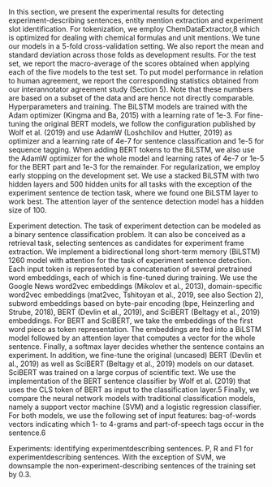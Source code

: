 In this section, we present the experimental results
for detecting experiment-describing sentences, entity mention extraction and experiment slot identification. For tokenization, we employ ChemDataExtractor,8 which is optimized for dealing with chemical formulas and unit mentions.
We tune our models in a 5-fold cross-validation
setting. We also report the mean and standard deviation across those folds as development results.
For the test set, we report the macro-average of
the scores obtained when applying each of the
five models to the test set. To put model performance in relation to human agreement, we report
the corresponding statistics obtained from our interannotator agreement study (Section 5). Note that
these numbers are based on a subset of the data and
are hence not directly comparable.
Hyperparameters and training. The BiLSTM
models are trained with the Adam optimizer
(Kingma and Ba, 2015) with a learning rate of
1e-3. For fine-tuning the original BERT models,
we follow the configuration published by Wolf et al.
(2019) and use AdamW (Loshchilov and Hutter,
2019) as optimizer and a learning rate of 4e-7 for
sentence classification and 1e-5 for sequence tagging. When adding BERT tokens to the BiLSTM,
we also use the AdamW optimizer for the whole
model and learning rates of 4e-7 or 1e-5 for the
BERT part and 1e-3 for the remainder. For regularization, we employ early stopping on the development set. We use a stacked BiLSTM with two
hidden layers and 500 hidden units for all tasks
with the exception of the experiment sentence de
tection task, where we found one BiLSTM layer
to work best. The attention layer of the sentence
detection model has a hidden size of 100.




Experiment detection. The task of experiment
detection can be modeled as a binary sentence classification problem. It can also be conceived as
a retrieval task, selecting sentences as candidates
for experiment frame extraction. We implement a
bidirectional long short-term memory (BiLSTM)
1260
model with attention for the task of experiment sentence detection. Each input token is represented by
a concatenation of several pretrained word embeddings, each of which is fine-tuned during training.
We use the Google News word2vec embeddings
(Mikolov et al., 2013), domain-specific word2vec
embeddings (mat2vec, Tshitoyan et al., 2019, see
also Section 2), subword embeddings based on
byte-pair encoding (bpe, Heinzerling and Strube,
2018), BERT (Devlin et al., 2019), and SciBERT
(Beltagy et al., 2019) embeddings. For BERT and
SciBERT, we take the embeddings of the first word
piece as token representation. The embeddings
are fed into a BiLSTM model followed by an attention layer that computes a vector for the whole
sentence. Finally, a softmax layer decides whether
the sentence contains an experiment.
In addition, we fine-tune the original (uncased)
BERT (Devlin et al., 2019) as well as SciBERT
(Beltagy et al., 2019) models on our dataset. SciBERT was trained on a large corpus of scientific
text. We use the implementation of the BERT sentence classifier by Wolf et al. (2019) that uses the
CLS token of BERT as input to the classification
layer.5
Finally, we compare the neural network models with traditional classification models, namely
a support vector machine (SVM) and a logistic regression classifier. For both models, we use the following set of input features: bag-of-words vectors
indicating which 1- to 4-grams and part-of-speech
tags occur in the sentence.6



Experiments: identifying experimentdescribing sentences. P, R and F1 for experimentdescribing sentences. With the exception of SVM, we
downsample the non-experiment-describing sentences
of the training set by 0.3.



